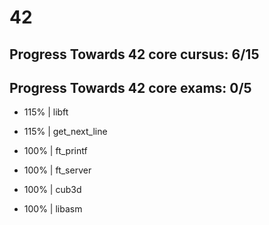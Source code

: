 # 42

## Progress Towards 42 core cursus:	6/15
## Progress Towards 42 core exams: 	0/5

- 115% | libft

- 115% | get_next_line

- 100% | ft_printf

- 100% | ft_server

- 100% | cub3d

- 100% | libasm

